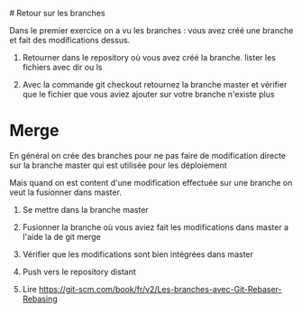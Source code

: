 # Retour sur les branches

Dans le premier exercice on a vu les branches : vous avez créé une branche
et fait des modifications dessus. 

1. Retourner dans le repository où vous avez créé la branche. 
lister les fichiers avec dir ou ls

2. Avec la commande git checkout retournez la branche master 
et vérifier que le fichier que vous aviez ajouter sur votre branche
n'existe plus

# Merge

En général on crée des branches pour ne pas faire de modification
directe sur la branche master qui est utilisée pour les déploiement

Mais quand on est content d'une modification effectuée sur une branche
on veut la fusionner dans master. 

1. Se mettre dans la branche master
2. Fusionner la branche où vous aviez fait les modifications dans master
   a l'aide la de git merge 
   
3. Vérifier que les modifications sont bien intégrées dans master
4. Push vers le repository distant
5. Lire https://git-scm.com/book/fr/v2/Les-branches-avec-Git-Rebaser-Rebasing

